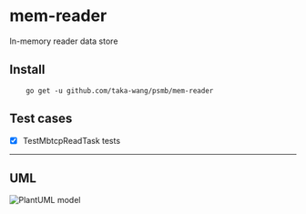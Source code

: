 # mem-reader

In-memory reader data store

## Install

```
    go get -u github.com/taka-wang/psmb/mem-reader
```

## Test cases

- [x] TestMbtcpReadTask tests


---

## UML 

![PlantUML model](http://plantuml.com/plantuml/svg/5SZ13S0W2030LTe1b7-tGILgAcWGulfDxtbtbpoyaEkucjdQ3u3YYRLRy-IRD4yn4ejvCXY-60vAXUKyW74RAJ1nKC926l_-0000)
